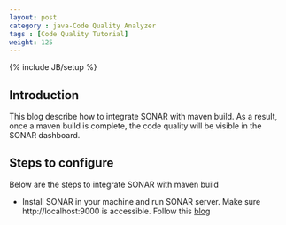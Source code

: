 ```yaml
---
layout: post
category : java-Code Quality Analyzer
tags : [Code Quality Tutorial]
weight: 125
---
```

{% include JB/setup %}

## Introduction

This blog describe how to integrate SONAR with maven build. As a result, once a maven build is complete, the code quality will be visible in the SONAR dashboard.

## Steps to configure

Below are the steps to integrate SONAR with maven build


  * Install SONAR in your machine and run SONAR server. Make sure http://localhost:9000 is accessible. Follow this [blog](/java-code%20quality%20analyzer/2015/05/12/SONAR-the-Java-Code-Analyzer)
